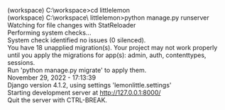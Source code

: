 (workspace) C:\workspace>cd littlelemon <br/>
(workspace) C:\workspace\ littlelemon>python manage.py runserver <br/>
Watching for file changes with StatReloader<br/>
Performing system checks... <br/>
System check identified no issues (0 silenced). <br/>
You have 18 unapplied migration(s). Your project may not work properly until you apply the migrations for app(s): admin, auth, contenttypes, sessions.<br/>
Run 'python manage.py migrate' to apply them.<br/>
November 29, 2022 - 17:13:39<br/>
Django version 4.1.2, using settings 'lemonlittle.settings' <br/>
Starting development server at http://127.0.0.1:8000/<br/>
Quit the server with CTRL-BREAK.<br/>
